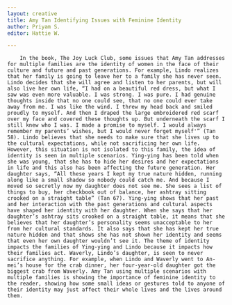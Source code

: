 ```yaml
---
layout: creative
title: Amy Tan Identifying Issues with Feminine Identity
author: Priyam S.
editor: Hattie W.

---
```

    	In the book, The Joy Luck Club, some issues that Amy Tan addresses for multiple families are the identity of women in the face of their culture and future and past generations. For example, Lindo realizes that her family is going to leave her to a family she has never seen. Lindo decides that she will agree and listen to her parents, but will also live her own life, “I had on a beautiful red dress, but what I saw was even more valuable. I was strong. I was pure. I had genuine thoughts inside that no one could see, that no one could ever take away from me. I was like the wind. I threw my head back and smiled proudly to myself. And then I draped the large embroidered red scarf over my face and covered these thoughts up. But underneath the scarf I still knew who I was. I made a promise to myself. I would always remember my parents’ wishes, but I would never forget myself'” (Tan 58). Lindo believes that she needs to make sure that she lives up to the cultural expectations, while not sacrificing her own life. However, this situation is not isolated to this family, the idea of identity is seen in multiple scenarios. Ying-ying has been told when she was young, that she has to hide her desires and her expectations in life and this also has been affecting the future generation. Her daughter says, “All these years I kept my true nature hidden, running along like a small shadow so nobody could catch me. And because I moved so secretly now my daughter does not see me. She sees a list of things to buy, her checkbook out of balance, her ashtray sitting crooked on a straight table” (Tan 67). Ying-ying shows that her past and her interaction with the past generations and cultural aspects have shaped her identity with her daughter. When she says that her daughter’s ashtray sits crooked on a straight table, it means that she believes that her daughter’s personality seems unacceptable to her from her cultural standards. It also says that she has kept her true nature hidden and that shows she has not shown her identity and seems that even her own daughter wouldn’t see it. The theme of identity impacts the families of Ying-ying and Lindo because it impacts how their families act. Waverly, Lindo’s daughter, is seen to never sacrifice anything. For example, when Lindo and Waverly went to An-mei’s house for the crab dinner, her four-year-old daughter got the biggest crab from Waverly. Amy Tan using multiple scenarios with multiple families is showing the importance of feminine identity to the reader, showing how some small ideas or gestures told to anyone of their identity may just affect their whole lives and the lives around them.
